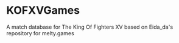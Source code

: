 # KOFXVGames
A match database for The King Of Fighters XV based on Eida_da's repository for melty.games
